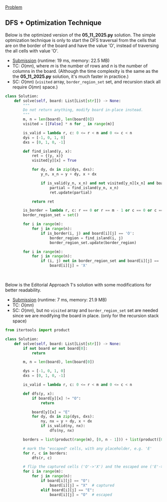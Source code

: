 [Problem](https://leetcode.com/problems/surrounded-regions/)


## DFS + Optimization Technique

Below is the optimized version of the **05_11_2025.py** solution. The simple optmization technique is only to start the DFS traversal from the cells that are on the border of the board and have the value 'O', instead of traversing the all cells with value 'O'.
<br>

- [Submission](https://leetcode.com/problems/surrounded-regions/submissions/1631390724/) (runtime: 19 ms, memory: 22.5 MB)
- TC: $O(mn)$, where $m$ is the number of rows and $n$ is the number of columns in the board. (Although the time complexity is the same as the the **05_11_2025.py** solution, it's much faster in practice.)
- SC: $O(mn)$ (`visited` array, `border_region_set` set, and recursion stack all require $O(mn)$ space.)

```python
class Solution:
    def solve(self, board: List[List[str]]) -> None:
        """
        Do not return anything, modify board in-place instead.
        """
        m, n = len(board), len(board[0])
        visited = [[False] * n for _ in range(m)]

        is_valid = lambda r, c: 0 <= r < m and 0 <= c < n
        dys = [-1, 0, 1, 0]
        dxs = [0, 1, 0, -1]

        def find_island(y, x):
            ret = {(y, x)}
            visited[y][x] = True

            for dy, dx in zip(dys, dxs):
                y_n, x_n = y + dy, x + dx

                if is_valid(y_n, x_n) and not visited[y_n][x_n] and board[y_n][x_n] == 'O':
                    partial = find_island(y_n, x_n)
                    ret.update(partial)

            return ret

        is_border = lambda r, c: r == 0 or r == m - 1 or c == 0 or c == n - 1
        border_region_set = set()

        for i in range(m):
            for j in range(n):
                if is_border(i, j) and board[i][j] == 'O':
                    border_region = find_island(i, j)
                    border_region_set.update(border_region)

        for i in range(m):
            for j in range(n):
                if (i, j) not in border_region_set and board[i][j] == 'O':
                    board[i][j] = 'X'
```
<br>

Below is the Editorial Approach 1's solution with some modifications for better readability.
<br>

- [Submission](https://leetcode.com/problems/surrounded-regions/submissions/1631397854/) (runtime: 7 ms, memory: 21.9 MB)
- TC: $O(mn)$
- SC: $O(mn)$, but no `visited` array and `border_region_set` set are needed since we are modifying the board in place. (only for the recursion stack space)

```python
from itertools import product

class Solution:
    def solve(self, board: List[List[str]]) -> None:
        if not board or not board[0]:
            return

        m, n = len(board), len(board[0])

        dys = [-1, 0, 1, 0]
        dxs = [0, 1, 0, -1]

        is_valid = lambda r, c: 0 <= r < m and 0 <= c < n

        def dfs(y, x):
            if board[y][x] != "O":
                return

            board[y][x] = "E"
            for dy, dx in zip(dys, dxs):
                ny, nx = y + dy, x + dx
                if is_valid(ny, nx):
                    dfs(ny, nx)

        borders = list(product(range(m), [0, n - 1])) + list(product([0, m - 1], range(n)))

        # mark the "escaped" cells, with any placeholder, e.g. 'E'
        for r, c in borders:
            dfs(r, c)

        # flip the captured cells ('O'->'X') and the escaped one ('E'->'O')
        for i in range(m):
            for j in range(n):
                if board[i][j] == "O":
                    board[i][j] = "X"  # captured
                elif board[i][j] == "E":
                    board[i][j] = "O"  # escaped
```